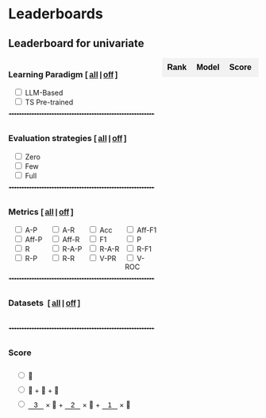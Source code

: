 # Leaderboards

## Leaderboard for univariate

<style>
  /* 基本表格样式 */
  table.my-table2 {
    width: 100%;
    border-collapse: collapse;
    font-family: Arial, sans-serif;
    border: none; /* 去除表格边框 */
    padding: 0;
    margin: 0;
  }

  /* 表头样式 */
  table.my-table2 th {
    background-color: #f2f2f2; /* 表头背景色（奇数行浅灰色） */
    color: black; /* 表头文字颜色 */
    font-weight: bold; /* 表头字体加粗 */
    padding: 10px; /* 调整表头内边距 */
    text-align: center; /* 居中对齐 */
    white-space: nowrap; /* 防止文本换行 */
    border: none;
  }

  /* 偶数行背景色 */
  table.my-table2 tr:nth-child(odd) {
    background-color: #ffffff; /* 偶数行背景色（白色） */
  }

  /* 奇数行背景色 */
  table.my-table2 tr:nth-child(even) {
    background-color: #f2f2f2; /* 奇数行背景色（浅灰色） */
  }

  /* 单元格样式 */
  table.my-table2 td {
    padding: 8px; /* 调整单元格内边距 */
    text-align: center; /* 居中对齐 */
    border: none; /* 去除单元格边框 */
    vertical-align: middle;
    /* white-space: nowrap; 防止文本换行 */
    /* overflow: hidden; 隐藏溢出内容
    text-overflow: ellipsis; 溢出内容显示省略号 */
    /* max-width: 200px; 设置单元格最大宽度
    position: relative; 设置相对定位以显示悬停内容 */
  }

  /* 第4列单独样式 */
  table.my-table2 tr td:nth-child(4) {
    /* max-width: 150px; 设置第4列单元格最大宽度 */
  }

  /* 第2列单独样式 */
  table.my-table2 tr td:nth-child(2) {
    /* max-width: 80px; 设置第2列单元格最大宽度 */
  }

  /* 第7列单独样式 */
  table.my-table2 tr td:nth-child(7) {
    /* max-width: 100px; 设置第7列单元格最大宽度 */
  }
  .table-container {
    width: 100%; /* Adjust width as needed */
    max-width: 100%; /* Ensure it doesn't exceed the container width */
    /* Adjust height as needed */
    overflow-x: auto; /* Enable horizontal scroll */
    overflow-y: hidden; /* Enable vertical scroll */
    padding-left: 0px;
  }
  .table-container {
    width: 80%; /* Adjust width as needed */
    /* max-width: 100%; Ensure it doesn't exceed the container width */
    /* Adjust height as needed */
    overflow-x: auto; /* Enable horizontal scroll */
    margin: auto;
    overflow-y: hidden; /* Enable vertical scroll */
    display: flex;
    justify-content: LEFT;
  }
  select {
    background-color: #f2f2f2; /* 表头背景色（奇数行浅灰色） */
    color: black; /* 表头文字颜色 */
    font-weight: bold; /* 表头字体加粗 */
    text-align: center; /* 居中对齐 */
    white-space: nowrap; /* 防止文本换行 */
    border: none;
    margin: auto;
  }
  select:focus {
    border: none; /* 确保选中时没有边框 */
    outline: none; /* 确保选中时没有黑框 */
  }
  option {
    padding: 5px, 0;
  }
  .checkbox-item {
    margin-left: 10px;
  }

  .main-container {
    display: flex;
    align-items: stretch; /* Stretch items to the same height */
    height: 100%;
  }
  .checkbox-container1 {
    display: grid;
    grid-template-columns: 1fr; /* 分为两列 */
    gap: 10px;
    padding-right: 20px; /* Add some space between checkboxes and table */
    overflow-y: auto; /* Enable vertical scroll if needed */
  }
  .checkbox-container {
    display: grid;
    grid-template-columns: 0.6fr 0.8fr; /* 分为两列 */
    padding-right: 10px; /* Add some space between checkboxes and table */
    overflow-y: auto; /* Enable vertical scroll if needed */
  }
  .category h3 {
    display: flex;
    align-items: center;
  }

  .category {
    margin-bottom: 10px;
  }
  .checkbox-wrapper {
    display: flex;
    flex-direction: column;
    justify-content: flex-start;
    height: 100%;
    width: fit-content;
  }
  .article-entry h3 {
    margin: 0;
    /* margin-right: 6px; */
  }
  .all-checkbox {
    display: flex;
    align-items: center;
    margin-bottom: 10px; /* 在 "All" 复选框和其他复选框之间添加一些间距 */
  }
  .checkbox-wrapper-metrics{
    display: grid;
    grid-template-columns: 1fr 1fr 1fr 1fr; /* 设置为两列 */
    gap: 0;
    width: 300px; /* 根据需要调整宽度 */
  }
  .checkbox-wrapper1 {
    display: grid;
    grid-template-columns: 1fr;
    width: 250px;
  }

  .checkbox-wrapper2 {
    display: grid;
    grid-template-columns: 1.5fr 1.5fr 1.5fr 1.5fr;
    width: 260px;
  }
  .checkbox-wrapper3 {
    display: grid;
    grid-template-columns: 1;
    width: 100%;
  }
  .checkbox-wrapper3 .checkbox-item {
    margin-left: 15px;
    margin-top: 10px;
  }
  .category h3 {
    display: flex;
    align-items: baseline;
  }
  input[type='number'] {
    border: none; /* 去掉边框 */
    border-bottom: 1px solid #000; /* 底部添加一条横线 */
    outline: none;
    padding: 0px;
    /* padding-right: 0px;  */

    width: 31px;
    font-size: 14px;
    /* text-align:right; */
    text-align: center;
  }
  input::-webkit-outer-spin-button,
  input::-webkit-inner-spin-button {
    -webkit-appearance: none;
  }
  input[type='number'] {
    -moz-appearance: textfield;
  }

  .sticky-col {
    background-color: white;
    position: sticky;
    left: 0; /* 固定在左侧 */
    z-index: 1; /* 设定堆叠顺序 */
    /* box-shadow: rgba(0, 0, 0, 0.4) -2px 0px 3px -1px; */
  }
  /* 确保交叉单元格的堆叠顺序 */
  .sticky-col-header {
    z-index: 3;
  }
  .sticky-th {
    position: sticky;
    top: 0; /* 固定在顶部 */
    z-index: 2; /* 设定堆叠顺序 */
  }
  .double-underline {
    position: relative;
    display: inline-block;
    /* font: inherit; 继承父元素的字体样式 */
  }
  .double-underline::after,
  .double-underline::before {
    content: '';
    position: absolute;
    left: 0;
    right: 0;
    height: 1px; /* 下划线的厚度 */
    background-color: black; /* 下划线的颜色 */
  }
  .double-underline::before {
    bottom: 3px; /* 第一条下划线的位置 */
  }
  .double-underline::after {
    bottom: 0px; /* 第二条下划线的位置 */
  }
  .sticky-col2 {
    position: sticky;
    left: 36px; /* 根据第一列的宽度设置 */
    z-index: 1;
    background-color: #fff;
  }
  .sticky-col2::after {
    content: '';
    position: absolute;
    top: 0;
    right: 0px; /* 调整阴影位置 */
    width: 5px;
    height: 105%;
    box-shadow: 2px 0 3px -2px rgba(0, 0, 0, 0.4); /* 右侧阴影 */
  }
</style>

<div class="main-container" id="main-container-uni">
  <div class="checkbox-wrapper">
    <div class="checkbox-container" id="dataset-container-mul-type-uni">
      <div class="category" style="margin-bottom:0px;width: 300px;">
        <h3>
          <input type="checkbox" id="select-all-type-uni" style='display:none' onchange="toggleCategory('Type','uni', this.checked)">
          Learning Paradigm
          <b style="font: 16px 'Microsoft YaHei', Verdana, sans-serif; font-weight:bold"> [<a href="javascript:void(0);" onclick="toggleCategory('Type','uni', true)" style="padding:0 3px">all</a>|<a href="javascript:void(0);" onclick="toggleCategory('Type','uni', false)" style="padding:0 3px">off</a>]</b>
        </h3>
        <div class="checkbox-wrapper1">
          <!-- <div class="checkbox-item">
            <input type="checkbox" id="Type-uni/Non-Learning-Model" onchange="handleChildCheckboxChange(event)" class="checkbox-Type-uni">
            <label for="Type-uni/Non-Learning-Model">Non-Learning</label>
          </div>
          <div class="checkbox-item">
            <input type="checkbox" id="Type-uni/Machine-Learning-Model" onchange="handleChildCheckboxChange(event)" class="checkbox-Type-uni">
            <label for="Type-uni/Machine-Learning-Model" >Machine-Learning</label>
          </div>
          <div class="checkbox-item">
            <input type="checkbox" id="Type-uni/Deep-Learning-Model" onchange="handleChildCheckboxChange(event)" class="checkbox-Type-uni">
            <label for="Type-uni/Deep-Learning-Model">Deep-Learning</label>
          </div> -->
          <div class="checkbox-item">
            <input type="checkbox" id="Type-uni/LLM-Based-Model" onchange="handleChildCheckboxChange(event)" class="checkbox-Type-uni">
            <label for="Type-uni/LLM-Based-Model">LLM-Based</label>
          </div>
          <div class="checkbox-item">
            <input type="checkbox" id="Type-uni/Pre-trained-Model" onchange="handleChildCheckboxChange(event)" class="checkbox-Type-uni">
            <label for="Type-uni/Pre-trained-Model">TS Pre-trained</label>
          </div>
        </div>
      </div>
    </div>
    <div style='width:95%'>
      <hr style="border:1px dashed #ddd">
    </div>
    <div class="checkbox-container" id="dataset-container-mul-strategy-uni">
      <div class="category" style="margin-bottom:0px;width: 300px;">
        <h3>
          <input type="checkbox" id="select-all-strategy-uni" style='display:none' onchange="toggleCategory('Strategy','uni', this.checked)">
          Evaluation strategies
          <b style="font: 16px 'Microsoft YaHei', Verdana, sans-serif; font-weight:bold"> [<a href="javascript:void(0);" onclick="toggleCategory('Strategy','uni', true)" style="padding:0 3px">all</a>|<a href="javascript:void(0);" onclick="toggleCategory('Strategy','uni', false)" style="padding:0 3px">off</a>]</b>
        </h3>
        <div class="checkbox-wrapper1">
          <div class="checkbox-item">
            <input type="checkbox" id="Strategy-uni/zero" onchange="handleChildCheckboxChange(event)" class="checkbox-Strategy-uni">
            <label for="Strategy-uni/zero">Zero</label>
          </div>
          <div class="checkbox-item">
            <input type="checkbox" id="Strategy-uni/few" onchange="handleChildCheckboxChange(event)" class="checkbox-Strategy-uni">
            <label for="Strategy-uni/few">Few</label>
          </div>
          <div class="checkbox-item">
            <input type="checkbox" id="Strategy-uni/full" onchange="handleChildCheckboxChange(event)" class="checkbox-Strategy-uni">
            <label for="Strategy-uni/full">Full</label>
          </div>
        </div>
      </div>
    </div>
    <div style='width:95%'>
      <hr style="border:1px dashed #ddd">
    </div>
    <div class="checkbox-container" id="dataset-container-mul-up-uni">
      <div class="category" style="margin-bottom:0px">
        <h3>
          <input type="checkbox" id="select-all-Metrics-uni" style='display:none' onchange="toggleCategory('Metrics','uni', this.checked)">
          Metrics
          <b style="font: 16px 'Microsoft YaHei', Verdana, sans-serif; font-weight:bold"> [<a href="javascript:void(0);" onclick="toggleCategory('Metrics','uni', true)" style="padding:0 3px">all</a>|<a href="javascript:void(0);" onclick="toggleCategory('Metrics','uni', false)" style="padding:0 3px">off</a>]</b>
        </h3>
        <div class="checkbox-wrapper-metrics">
          <div class="checkbox-item">
            <input type="checkbox" id="Metrics-uni/A-P" onchange="handleChildCheckboxChange(event)" class="checkbox-Metrics-uni">
            <label for="Metrics-uni/A-P">A-P</label>
          </div>
          <div class="checkbox-item">
            <input type="checkbox" id="Metrics-uni/A-R" onchange="handleChildCheckboxChange(event)" class="checkbox-Metrics-uni">
            <label for="Metrics-uni/A-R">A-R</label>
          </div>
          <div class="checkbox-item">
            <input type="checkbox" id="Metrics-uni/Acc" onchange="handleChildCheckboxChange(event)" class="checkbox-Metrics-uni">
            <label for="Metrics-uni/Acc">Acc</label>
          </div>
          <div class="checkbox-item">
            <input type="checkbox" id="Metrics-uni/Aff-F1" onchange="handleChildCheckboxChange(event)" class="checkbox-Metrics-uni">
            <label for="Metrics-uni/Aff-F1">Aff-F1</label>
          </div>
          <div class="checkbox-item">
            <input type="checkbox" id="Metrics-uni/Aff-P" onchange="handleChildCheckboxChange(event)" class="checkbox-Metrics-uni">
            <label for="Metrics-uni/Aff-P">Aff-P</label>
          </div>
          <div class="checkbox-item">
            <input type="checkbox" id="Metrics-uni/Aff-R" onchange="handleChildCheckboxChange(event)" class="checkbox-Metrics-uni">
            <label for="Metrics-uni/Aff-R">Aff-R</label>
          </div>
          <div class="checkbox-item">
            <input type="checkbox" id="Metrics-uni/F1" onchange="handleChildCheckboxChange(event)" class="checkbox-Metrics-uni">
            <label for="Metrics-uni/F1">F1</label>
          </div>
          <div class="checkbox-item">
            <input type="checkbox" id="Metrics-uni/P" onchange="handleChildCheckboxChange(event)" class="checkbox-Metrics-uni">
            <label for="Metrics-uni/P">P</label>
          </div>
          <div class="checkbox-item">
            <input type="checkbox" id="Metrics-uni/R" onchange="handleChildCheckboxChange(event)" class="checkbox-Metrics-uni">
            <label for="Metrics-uni/R">R</label>
          </div>
          <div class="checkbox-item">
            <input type="checkbox" id="Metrics-uni/R-A-P" onchange="handleChildCheckboxChange(event)" class="checkbox-Metrics-uni">
            <label for="Metrics-uni/R-A-P">R-A-P</label>
          </div>
          <div class="checkbox-item">
            <input type="checkbox" id="Metrics-uni/R-A-R" onchange="handleChildCheckboxChange(event)" class="checkbox-Metrics-uni">
            <label for="Metrics-uni/R-A-R">R-A-R</label>
          </div>
          <div class="checkbox-item">
            <input type="checkbox" id="Metrics-uni/R-F1" onchange="handleChildCheckboxChange(event)" class="checkbox-Metrics-uni">
            <label for="Metrics-uni/R-F1">R-F1</label>
          </div>
          <div class="checkbox-item">
            <input type="checkbox" id="Metrics-uni/R-P" onchange="handleChildCheckboxChange(event)" class="checkbox-Metrics-uni">
            <label for="Metrics-uni/R-P">R-P</label>
          </div>
          <div class="checkbox-item">
            <input type="checkbox" id="Metrics-uni/R-R" onchange="handleChildCheckboxChange(event)" class="checkbox-Metrics-uni">
            <label for="Metrics-uni/R-R">R-R</label>
          </div>
          <div class="checkbox-item">
            <input type="checkbox" id="Metrics-uni/V-PR" onchange="handleChildCheckboxChange(event)" class="checkbox-Metrics-uni">
            <label for="Metrics-uni/V-PR">V-PR</label>
          </div>
          <div class="checkbox-item">
            <input type="checkbox" id="Metrics-uni/V-ROC" onchange="handleChildCheckboxChange(event)" class="checkbox-Metrics-uni">
            <label for="Metrics-uni/V-ROC">V-ROC</label>
          </div>
        </div>
      </div>
    </div>
    <div style='width:95%'>
      <hr style="border:1px dashed #ddd">
    </div>
    <div id='all-uni'>
      <div class='checkbox-container'>
        <div class="all-checkbox">
          <label for="select-all">
            <h3 style="white-space:nowrap">Datasets
              <b style="font: 16px 'Microsoft YaHei', Verdana, sans-serif; font-weight:bold"> [<a href="javascript:void(0);" onclick="toggleSelectAll(true,'uni')" style="padding:0 3px">all</a>|<a href="javascript:void(0);" onclick="toggleSelectAll(false,'uni')" style="padding:0 3px">off</a>]</b>
            </h3>
          </label>
        </div>
      </div>
      <div class="checkbox-container" id="dataset-container-uni"></div>
    </div>
    <div style='width:95%'>
      <hr style="border:1px dashed #ddd">
    </div>
    <div class="checkbox-container1" id="dataset-container-mul-down1">
      <div class="category" style="margin-bottom:0px">
        <h3>
          <input type="checkbox" id="select-all-Score-uni" style='display:none' onchange="toggleCategory('Score','uni', this.checked)">
          Score
        </h3>
        <div class="checkbox-wrapper3">
          <div class="checkbox-item">
            <input type="radio" id="Score-uni/1" value="Score/1" onchange="handleChildCheckboxChange(event)" class="checkbox-Score-uni">
            <label for="Score/1">🥇</label>
          </div>
          <div class="checkbox-item">
            <input type="radio" id="Score-uni/2" value="Score/2" onchange="handleChildCheckboxChange(event)" class="checkbox-Score-uni">
            <label for="Score/2">🥇 + 🥈 + 🥉</label>
          </div>
          <div class="checkbox-item" style="flex-wrap:nowrap;">
            <input type="radio" id="Score-uni/3" value="Score/3" onchange="handleChildCheckboxChange(event)" class="checkbox-Score-uni">
            <label for="Score/3">
            <input type="number" id="score-uni/3/1" name="score/3/1" value="3" oninput="validateInput(this)"> × 🥇 + 
            <input type="number" id="score-uni/3/2" name="score/3/2" value="2" oninput="validateInput(this)"> × 🥈 + 
            <input type="number" id="score-uni/3/3" name="score/3/3" value="1" oninput="validateInput(this)"> × 🥉</label>
          </div>
        </div>
      </div>
    </div>
  </div>
  <div style="width:100%;margin-top: 0;" class="table-container" id='table-container-mul'>
    <table id="uni" class="my-table2">
      <thead>
        <tr>
          <th>Rank</th>
          <th>Model</th>
          <th>Score</th>
          <th>🥇</th>
          <th>🥈</th>
          <th>🥉</th>
          <th>Paper</th>
          <th>Publication</th>
          <th>Year</th>
        </tr>
      </thead>
      <tbody>
      </tbody>
    </table>
  </div>
</div>

## Leaderboard for multivariate

<div class="main-container" id="main-container-multi">
  <div class="checkbox-wrapper">
    <div class="checkbox-container" id="dataset-container-mul-type-multi">
      <div class="category" style="margin-bottom:0px;width: 300px;">
        <h3>
          <input type="checkbox" id="select-all-type-multi" style='display:none' onchange="toggleCategory('Type','multi', this.checked)">
          Learning Paradigm
          <b style="font: 16px 'Microsoft YaHei', Verdana, sans-serif; font-weight:bold"> [<a href="javascript:void(0);" onclick="toggleCategory('Type','multi', true)" style="padding:0 3px">all</a>|<a href="javascript:void(0);" onclick="toggleCategory('Type','multi', false)" style="padding:0 3px">off</a>]</b>
        </h3>
        <div class="checkbox-wrapper1">
          <div class="checkbox-item">
            <input type="checkbox" id="Type-multi/LLM-Based-Model" onchange="handleChildCheckboxChange(event)" class="checkbox-Type-multi">
            <label for="Type-multi/LLM-Based-Model">LLM-Based</label>
          </div>
          <div class="checkbox-item">
            <input type="checkbox" id="Type-multi/Pre-trained-Model" onchange="handleChildCheckboxChange(event)" class="checkbox-Type-multi">
            <label for="Type-multi/Pre-trained-Model">TS Pre-trained</label>
          </div>
        </div>
      </div>
    </div>
     <div style='width:95%'>
      <hr style="border:1px dashed #ddd">
    </div>
        <div class="checkbox-container" id="dataset-container-mul-strategy-multi">
      <div class="category" style="margin-bottom:0px;width: 300px;">
        <h3>
          <input type="checkbox" id="select-all-strategy-multi" style='display:none' onchange="toggleCategory('Strategy','multi', this.checked)">
          Evaluation strategies
          <b style="font: 16px 'Microsoft YaHei', Verdana, sans-serif; font-weight:bold"> [<a href="javascript:void(0);" onclick="toggleCategory('Strategy','multi', true)" style="padding:0 3px">all</a>|<a href="javascript:void(0);" onclick="toggleCategory('Strategy','multi', false)" style="padding:0 3px">off</a>]</b>
        </h3>
        <div class="checkbox-wrapper1">
          <div class="checkbox-item">
            <input type="checkbox" id="Strategy-multi/zero" onchange="handleChildCheckboxChange(event)" class="checkbox-Strategy-multi">
            <label for="Strategy-multi/zero">Zero</label>
          </div>
          <div class="checkbox-item">
            <input type="checkbox" id="Strategy-multi/few" onchange="handleChildCheckboxChange(event)" class="checkbox-Strategy-multi">
            <label for="Strategy-multi/few">Few</label>
          </div>
          <div class="checkbox-item">
            <input type="checkbox" id="Strategy-multi/full" onchange="handleChildCheckboxChange(event)" class="checkbox-Strategy-multi">
            <label for="Strategy-multi/full">Full</label>
          </div>
        </div>
      </div>
    </div>
    <div style='width:95%'>
      <hr style="border:1px dashed #ddd">
    </div>
    <div class="checkbox-container" id="dataset-container-mul-up-multi">
      <div class="category" style="margin-bottom:0px">
        <h3>
          <input type="checkbox" id="select-all-Metrics-multi" style='display:none' onchange="toggleCategory('Metrics','multi', this.checked)">
          Metrics
          <b style="font: 16px 'Microsoft YaHei', Verdana, sans-serif; font-weight:bold"> [<a href="javascript:void(0);" onclick="toggleCategory('Metrics','multi', true)" style="padding:0 3px">all</a>|<a href="javascript:void(0);" onclick="toggleCategory('Metrics','multi', false)" style="padding:0 3px">off</a>]</b>
        </h3>
        <div class="checkbox-wrapper-metrics">
          <div class="checkbox-item">
            <input type="checkbox" id="Metrics-multi/A-P" onchange="handleChildCheckboxChange(event)" class="checkbox-Metrics-multi">
            <label for="Metrics-multi/A-P">A-P</label>
          </div>
          <div class="checkbox-item">
            <input type="checkbox" id="Metrics-multi/A-R" onchange="handleChildCheckboxChange(event)" class="checkbox-Metrics-multi">
            <label for="Metrics-multi/A-R">A-R</label>
          </div>
          <div class="checkbox-item">
            <input type="checkbox" id="Metrics-multi/Acc" onchange="handleChildCheckboxChange(event)" class="checkbox-Metrics-multi">
            <label for="Metrics-multi/Acc">Acc</label>
          </div>
          <div class="checkbox-item">
            <input type="checkbox" id="Metrics-multi/Aff-F1" onchange="handleChildCheckboxChange(event)" class="checkbox-Metrics-multi">
            <label for="Metrics-multi/Aff-F1">Aff-F1</label>
          </div>
          <div class="checkbox-item">
            <input type="checkbox" id="Metrics-multi/Aff-P" onchange="handleChildCheckboxChange(event)" class="checkbox-Metrics-multi">
            <label for="Metrics-multi/Aff-P">Aff-P</label>
          </div>
          <div class="checkbox-item">
            <input type="checkbox" id="Metrics-multi/Aff-R" onchange="handleChildCheckboxChange(event)" class="checkbox-Metrics-multi">
            <label for="Metrics-multi/Aff-R">Aff-R</label>
          </div>
          <div class="checkbox-item">
            <input type="checkbox" id="Metrics-multi/F1" onchange="handleChildCheckboxChange(event)" class="checkbox-Metrics-multi">
            <label for="Metrics-multi/F1">F1</label>
          </div>
          <div class="checkbox-item">
            <input type="checkbox" id="Metrics-multi/P" onchange="handleChildCheckboxChange(event)" class="checkbox-Metrics-multi">
            <label for="Metrics-multi/P">P</label>
          </div>
          <div class="checkbox-item">
            <input type="checkbox" id="Metrics-multi/R" onchange="handleChildCheckboxChange(event)" class="checkbox-Metrics-multi">
            <label for="Metrics-multi/R">R</label>
          </div>
          <div class="checkbox-item">
            <input type="checkbox" id="Metrics-multi/R-A-P" onchange="handleChildCheckboxChange(event)" class="checkbox-Metrics-multi">
            <label for="Metrics-multi/R-A-P">R-A-P</label>
          </div>
          <div class="checkbox-item">
            <input type="checkbox" id="Metrics-multi/R-A-R" onchange="handleChildCheckboxChange(event)" class="checkbox-Metrics-multi">
            <label for="Metrics-multi/R-A-R">R-A-R</label>
          </div>
          <div class="checkbox-item">
            <input type="checkbox" id="Metrics-multi/R-F1" onchange="handleChildCheckboxChange(event)" class="checkbox-Metrics-multi">
            <label for="Metrics-multi/R-F1">R-F1</label>
          </div>
          <div class="checkbox-item">
            <input type="checkbox" id="Metrics-multi/R-P" onchange="handleChildCheckboxChange(event)" class="checkbox-Metrics-multi">
            <label for="Metrics-multi/R-P">R-P</label>
          </div>
          <div class="checkbox-item">
            <input type="checkbox" id="Metrics-multi/R-R" onchange="handleChildCheckboxChange(event)" class="checkbox-Metrics-multi">
            <label for="Metrics-multi/R-R">R-R</label>
          </div>
          <div class="checkbox-item">
            <input type="checkbox" id="Metrics-multi/V-PR" onchange="handleChildCheckboxChange(event)" class="checkbox-Metrics-multi">
            <label for="Metrics-multi/V-PR">V-PR</label>
          </div>
          <div class="checkbox-item">
            <input type="checkbox" id="Metrics-multi/V-ROC" onchange="handleChildCheckboxChange(event)" class="checkbox-Metrics-multi">
            <label for="Metrics-multi/V-ROC">V-ROC</label>
          </div>
        </div>
      </div>
    </div>
    <div style='width:95%'>
      <hr style="border:1px dashed #ddd">
    </div>
    <div id='all-multi'>
      <div class='checkbox-container'>
        <div class="all-checkbox">
          <label for="select-all">
            <h3 style="white-space:nowrap">Datasets
              <b style="font: 16px 'Microsoft YaHei', Verdana, sans-serif; font-weight:bold"> [<a href="javascript:void(0);" onclick="toggleSelectAll(true,'multi')" style="padding:0 3px">all</a>|<a href="javascript:void(0);" onclick="toggleSelectAll(false,'multi')" style="padding:0 3px">off</a>]</b>
            </h3>
          </label>
        </div>
      </div>
      <div class="checkbox-container" id="dataset-container-multi"></div>
    </div>
    <div style='width:95%'>
      <hr style="border:1px dashed #ddd">
    </div>
    <div class="checkbox-container1" id="dataset-container-mul-down1">
      <div class="category" style="margin-bottom:0px">
        <h3>
          <input type="checkbox" id="select-all-Score-multi" style='display:none' onchange="toggleCategory('Score','multi', this.checked)">
          Score
        </h3>
        <div class="checkbox-wrapper3">
          <div class="checkbox-item">
            <input type="radio" id="Score-multi/1" value="Score/1" onchange="handleChildCheckboxChange(event)" class="checkbox-Score-multi">
            <label for="Score/1">🥇</label>
          </div>
          <div class="checkbox-item">
            <input type="radio" id="Score-multi/2" value="Score/2" onchange="handleChildCheckboxChange(event)" class="checkbox-Score-multi">
            <label for="Score/2">🥇 + 🥈 + 🥉</label>
          </div>
          <div class="checkbox-item" style="flex-wrap:nowrap;">
            <input type="radio" id="Score-multi/3" value="Score/3" onchange="handleChildCheckboxChange(event)" class="checkbox-Score-multi">
            <label for="Score/3">
            <input type="number" id="score-multi/3/1" name="score/3/1" value="3" oninput="validateInput(this)"> × 🥇 + 
            <input type="number" id="score-multi/3/2" name="score/3/2" value="2" oninput="validateInput(this)"> × 🥈 + 
            <input type="number" id="score-multi/3/3" name="score/3/3" value="1" oninput="validateInput(this)"> × 🥉</label>
          </div>
        </div>
      </div>
    </div>
  </div>
  <div style="width:100%;margin-top: 0;" class="table-container" id='table-container-mul'>
    <table id="multi" class="my-table2">
      <thead>
        <tr>
          <th>Rank</th>
          <th>Model</th>
          <th>Score</th>
          <th>🥇</th>
          <th>🥈</th>
          <th>🥉</th>
          <th>Paper</th>
          <th>Publication</th>
          <th>Year</th>
        </tr>
      </thead>
      <tbody>
      </tbody>
    </table>
  </div>
</div>
<div style="height:10px"></div>

### Rules:

- For each anomaly detection algorithm, we count the number of times that the algorithm receives the gold, silver, and bronze medals, i.e., having the lowest, 2nd lowest, and 3rd lowest errors, shown as 🥇, 🥈, and 🥉, respectively.

- We provide three different types of scores for ranking the anomaly detection algorithms. First, the scores equal to the numbers of gold medals. Second, the scores are the sum of the numbers of gold, silver, and bronze medals. Third, the scores are the weighted sum of the gold, silver, and bronze medals, where the weights can be customized. The larger the score, the higher the ranking.

<script src="https://cdnjs.cloudflare.com/ajax/libs/PapaParse/5.3.0/papaparse.min.js"></script>
<script src='./modelMetricsDashboard.js'></script>
<script>
  loadDataAndInitializeSettings('uni')
  loadDataAndInitializeSettings('multi')
</script>
